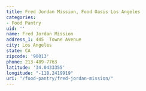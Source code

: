 ```yaml
---
title: Fred Jordan Mission, Food Oasis Los Angeles
categories:
- Food Pantry
uid: ''
name: Fred Jordan Mission
address_1: 445  Towne Avenue
city: Los Angeles
state: CA
zipcode: '90013'
phone: 213-489-7763
latitude: '34.0433355'
longitude: "-118.2419919"
uri: "/food-pantry/fred-jordan-mission/"
---
```


